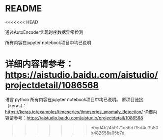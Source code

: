 # README


<<<<<<< HEAD

通过AutoEncoder实现时序数据异常检测

所有内容在jupyter notebook项目中均已说明

详细内容请参考：https://aistudio.baidu.com/aistudio/projectdetail/1086568
=======
语言 python
所有内容在jupyter notebook项目中均已说明。
原项目链接（keras）：https://keras.io/examples/timeseries/timeseries_anomaly_detection/
详细内容请参考：https://aistudio.baidu.com/aistudio/projectdetail/1086568
>>>>>>> e9ad4b2459171d56d7f5d4c3b50b482658a05b7d
